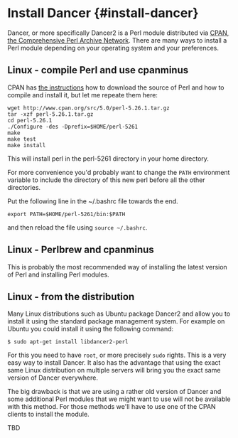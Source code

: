 # Install Dancer {#install-dancer}

Dancer, or more specifically Dancer2 is a Perl module distributed via [CPAN, the Comprehensive Perl Archive Network](https://www.cpan.org/).
There are many ways to install a Perl module depending on your operating system and your preferences.

## Linux - compile Perl and use cpanminus

CPAN has [the instructions](https://www.cpan.org/src/README.html) how to download the source of Perl and how to compile and install it,
but let me repeate them here:

```
wget http://www.cpan.org/src/5.0/perl-5.26.1.tar.gz
tar -xzf perl-5.26.1.tar.gz
cd perl-5.26.1
./Configure -des -Dprefix=$HOME/perl-5261
make
make test
make install
```

This will install perl in the perl-5261 directory in your home directory.

For more convenience you'd probably want to change the `PATH` environment variable to include the directory of this new perl before all the other directories.

Put the following line in the ~/.bashrc file towards the end.

```
export PATH=$HOME/perl-5261/bin:$PATH
```

and then reload the file using `source ~/.bashrc`.


## Linux - Perlbrew and cpanminus

This is probably the most recommended way of installing the latest version of Perl and installing Perl modules.


## Linux - from the distribution

Many Linux distributions such as Ubuntu package Dancer2 and allow you to install it using the standard package management system.
For example on Ubuntu you could install it using the following command:

```
$ sudo apt-get install libdancer2-perl
```

For this you need to have `root`, or more precisely `sudo` rights. This is a very easy way to install Dancer.
It also has the advantage that using the exact same Linux distribution on multiple servers will bring you the exact same version of Dancer everywhere.

The big drawback is that we are using a rather old version of Dancer and some additional Perl modules that we might want to use will not be available with this method.
For those methods we'll have to use one of the CPAN clients to install the module.

TBD




